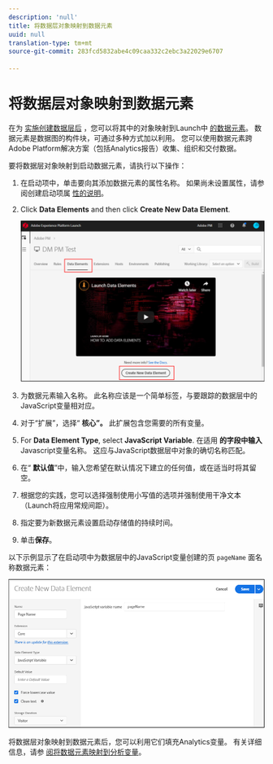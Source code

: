 ```yaml
---
description: 'null'
title: 将数据层对象映射到数据元素
uuid: null
translation-type: tm+mt
source-git-commit: 283fcd5832abe4c09caa332c2ebc3a22029e6707

---
```



# 将数据层对象映射到数据元素


在为 [实施创建数据层后](https://docs.adobe.com/content/help/en/analytics/implementation/prepare/data-layer.html) ，您可以将其中的对象映射到Launch中 [的数据元素](https://docs.adobe.com/content/help/en/launch/using/reference/manage-resources/data-elements.html#create-a-data-element)。 数据元素是数据图的构件块，可通过多种方式加以利用。 您可以使用数据元素跨Adobe Platform解决方案（包括Analytics报告）收集、组织和交付数据。

要将数据层对象映射到启动数据元素，请执行以下操作：

1. 在启动项中，单击要向其添加数据元素的属性名称。 如果尚未设置属性，请参阅创建启动项属 [性的说明](https://docs.adobe.com/content/help/en/core-services-learn/implementing-in-websites-with-launch/configure-launch/launch.html)。

2. Click **Data Elements** and then click **Create New Data Element**.

   ![创建数据元素](assets/createelement.png)


3. 为数据元素输入名称。 此名称应该是一个简单标签，与要跟踪的数据层中的JavaScript变量相对应。

4. 对于“扩展”，选择“ **核心”。** 此扩展包含您需要的所有变量。

5. For **Data Element Type**, select **JavaScript Variable**. 在适用 **的字段中输入** Javascript变量名称。 这应与JavaScript数据层中对象的确切名称匹配。

6. 在“ **默认值**”中，输入您希望在默认情况下建立的任何值，或在适当时将其留空。

7. 根据您的实践，您可以选择强制使用小写值的选项并强制使用干净文本（Launch将应用常规间距）。

8. 指定要为新数据元素设置启动存储值的持续时间。

9. 单击&#x200B;**保存**。

以下示例显示了在启动项中为数据层中的JavaScript变量创建的页 ``pageName`` 面名称数据元素：

![指定元素](assets/new_element.png)


将数据层对象映射到数据元素后，您可以利用它们填充Analytics变量。 有关详细信息，请参 [阅将数据元素映射到分析变量](https://docs.adobe.com/content/help/en/analytics/implementation/prepare/data-layer.html)。
